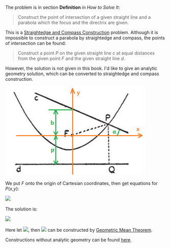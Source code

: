 The problem is in section **Definition** in *How to Solve It*:

> Construct the point of intersection of a given straight line and a parabola which the focus and the directrix are given.

This is a [Straightedge and Compass Construction](https://en.wikipedia.org/wiki/Straightedge_and_compass_construction) problem. Although it is impossible to construct a parabola by straightedge and compass, the points of intersection can be found:

> Construct a point *P* on the given straight line *c* at equal distances from the given point *F* and the given straight line *d*.

However, the solution is not given in this book. I'd like to give an analytic geometry solution, which can be converted to straightedge and compass construction.

<img src=parabola.png>

We put *F* onto the origin of Cartesian coordinates, then get equations for *P*(*x*,*y*):

<img src="https://latex.codecogs.com/gif.latex?\begin{cases}y=b-x\tan\alpha\\y+p=\sqrt{x^2+y^2}\end{cases}">

The solution is:

<img src="https://latex.codecogs.com/gif.latex?x=-p\tan\alpha\pm\sqrt{p(p/\cos^{2}\alpha+2b)}">

Here let <img src="https://latex.codecogs.com/gif.latex?q=p/\cos^{2}\alpha+2b">, then <img src="https://latex.codecogs.com/gif.latex?\sqrt{pq}"> can be constructed by [Geometric Mean Theorem](https://en.wikipedia.org/wiki/Geometric_mean_theorem).

Constructions without analytic geometry can be found [here](https://math.stackexchange.com/questions/793125).